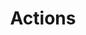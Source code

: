 ---
title: Actions
excerpt: ''
deprecated: false
hidden: true
metadata:
  title: ''
  description: ''
  robots: index
next:
  description: ''
---